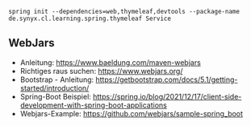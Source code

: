 

```shell
spring init --dependencies=web,thymeleaf,devtools --package-name de.synyx.cl.learning.spring.thymeleaf Service
```


## WebJars

* Anleitung: https://www.baeldung.com/maven-webjars
* Richtiges raus suchen: https://www.webjars.org/
* Bootstrap - Anleitung: https://getbootstrap.com/docs/5.1/getting-started/introduction/
* Spring-Boot Beispiel: https://spring.io/blog/2021/12/17/client-side-development-with-spring-boot-applications
* Webjars-Example: https://github.com/webjars/sample-spring_boot
